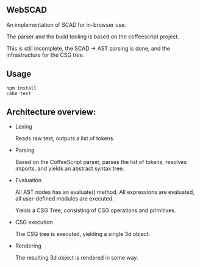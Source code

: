 
WebSCAD
-------

An implementation of SCAD for in-browser use. 

The parser and the build tooling is based on the
coffeescript project. 

This is still incomplete, the SCAD -> AST parsing
is done, and the infrastructure for the CSG tree.

Usage
-----

    npm install
    cake test

Architecture overview:
----------------------

 - Lexing
   
   Reads raw text, outputs a list
   of tokens.

 - Parsing
   
   Based on the CoffeeScript parser,
   parses the list of tokens, resolves imports,
   and yields an abstract syntax tree.
   
 - Evaluation
 
   All AST nodes has an evaluate() method.
   All expressions are evaluated, all
   user-defined modules are executed.
   
   Yields a CSG Tree, consisting of
   CSG operations and primitives.
   
 - CSG execution
 
   The CSG tree is executed, yielding a
   single 3d object.
   
 - Rendering
   
   The resulting 3d object is rendered in
   some way.
   
